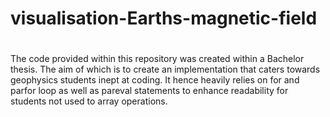 # visualisation-Earths-magnetic-field
#
The code provided within this repository was created within a Bachelor thesis. The aim of which is to
create an implementation that caters towards geophysics students inept at coding.
It hence heavily relies on for and parfor loop as well as pareval statements to enhance readability for
students not used to array operations.
